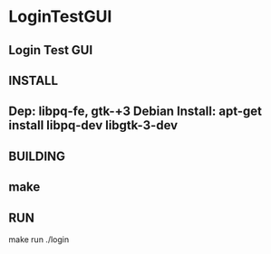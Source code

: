 # LoginTestGUI
**Login Test GUI**
-------
INSTALL
-------
   Dep: 
      libpq-fe, gtk-+3
   Debian Install: 
      apt-get install libpq-dev libgtk-3-dev
--------
BUILDING
--------
   make
---
RUN
---
   make run
   ./login
